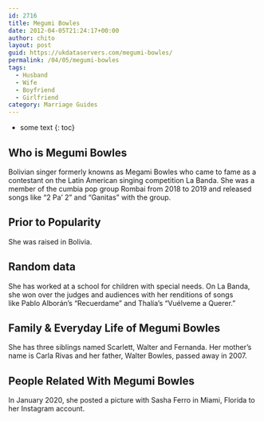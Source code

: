 ```yaml
---
id: 2716
title: Megumi Bowles
date: 2012-04-05T21:24:17+00:00
author: chito
layout: post
guid: https://ukdataservers.com/megumi-bowles/
permalink: /04/05/megumi-bowles
tags:
  - Husband
  - Wife
  - Boyfriend
  - Girlfriend
category: Marriage Guides
---
```


* some text
{: toc}
          
          
## Who is  Megumi Bowles
                  
                  
                  
Bolivian singer formerly knowns as Megami Bowles who came to fame as a contestant on the Latin American singing competition La Banda. She was a member of the cumbia pop group Rombai from 2018 to 2019 and released songs like &#8220;2 Pa&#8217; 2&#8221; and &#8220;Ganitas&#8221; with the group. 
                  
                
                
                
## Prior to Popularity 
                  
                  
                  
She was raised in Bolivia.
                  
                
                
                
## Random data 
                  
                  
                  
She has worked at a school for children with special needs. On La Banda, she won over the judges and audiences with her renditions of songs like Pablo Alborán&#8217;s &#8220;Recuerdame&#8221; and Thalía&#8217;s &#8220;Vuélveme a Querer.&#8221;
                  
                
                
                
## Family & Everyday Life of Megumi Bowles
                  
                  
                  
She has three siblings named Scarlett, Walter and Fernanda. Her mother&#8217;s name is Carla Rivas and her father, Walter Bowles, passed away in 2007.
                  
                
                
                
## People Related With  Megumi Bowles
                  
                  
                  
In January 2020, she posted a picture with Sasha Ferro in Miami, Florida to her Instagram account. 
                  
                
              
            
          
          
          
    
    
  
